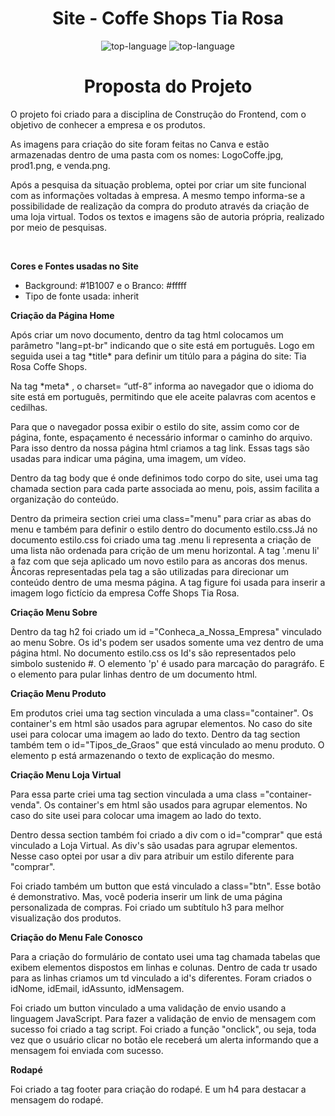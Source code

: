 <h1 align="center">Site - Coffe Shops Tia Rosa</h1>

<p align="center" display="inline-block">

<img src="https://img.shields.io/badge/HTML5-E34F26?style=for-the-badge&logo=html5&logoColor=white"  alt="top-language"/>
<img src="https://img.shields.io/badge/CSS-239120?&style=for-the-badge&logo=css3&logoColor=white" alt="top-language"/>
</p>

<p>
    <h1 align="center"> Proposta do Projeto</h1>
    <p>  O projeto foi criado para a disciplina de Construção do Frontend, com o objetivo de conhecer a empresa e os produtos. </p>
    <p> As imagens para criação do site foram feitas no Canva e estão armazenadas dentro de uma pasta com os nomes: LogoCoffe.jpg, prod1.png, e venda.png.</p>
    <p> Após a pesquisa da situação problema, optei por criar um site funcional com as informações voltadas à empresa. A mesmo tempo informa-se a possibilidade de realização da compra do produto através da criação de uma loja virtual.  Todos os textos e imagens são de autoria própria, realizado por meio de pesquisas.</p>
    <br>

 **Cores e Fontes usadas no Site**
 

 - Background: #1B1007 e o Branco: #fffff
 - Tipo de fonte usada: inherit


 **Criação da Página Home**


 <p>Após criar um novo documento, dentro da tag html
 colocamos um parâmetro "lang=pt-br" indicando que o site está em português. Logo em seguida usei a tag *title* para definir um titúlo para a página do site: Tia Rosa Coffe Shops.</p>
<p>Na tag *meta* , o charset= “utf-8” informa ao navegador que o idioma do site está em português, permitindo que ele aceite palavras com acentos e cedilhas.</p>
<p>Para que o navegador possa exibir o estilo do site, assim como cor de página, fonte, espaçamento é necessário informar o caminho do arquivo. Para isso dentro da nossa página html criamos a tag link. Essas tags são usadas para indicar uma página, uma imagem, um vídeo. </p>
<p>Dentro da tag body que é onde definimos todo corpo do site, usei uma tag chamada section para cada parte associada ao menu, pois, assim facilita a organização do conteúdo.</p>
<p>Dentro da primeira section criei uma class="menu" para criar as abas do menu e também para definir o estilo dentro do documento estilo.css.Já no documento estilo.css foi criado uma tag .menu li representa a criação de uma lista não ordenada
para crição de um menu horizontal. A tag '.menu li' a faz com que seja aplicado um novo estilo para as ancoras dos menus. Âncoras representadas pela tag a são utilizadas para direcionar um conteúdo dentro de uma mesma página.
A tag figure foi usada para inserir a imagem logo fictício da empresa Coffe Shops Tia Rosa.</p>


**Criação Menu Sobre**

<p>Dentro da tag h2  foi criado um id ="Conheca_a_Nossa_Empresa" vinculado ao menu Sobre. Os id's podem ser usados somente uma vez dentro de uma página html. No documento estilo.css os Id's são representados pelo simbolo sustenido #. 
O elemento 'p' é usado para marcação do paragráfo. E o elemento  para pular linhas dentro de um documento html. </p>

**Criação Menu Produto**

<p>Em produtos criei uma tag section vinculada a uma class="container". Os container's em html são usados para
agrupar elementos. No caso do site usei para colocar uma imagem ao lado do texto.
Dentro da tag section também tem o id="Tipos_de_Graos" que está vinculado ao menu produto. O
elemento p está armazenando o texto de explicação do mesmo.</p>

**Criação Menu Loja Virtual**

<p>Para essa parte criei uma tag section vinculada a uma class ="container-venda". Os container's em html são usados para agrupar elementos. No caso do site usei para colocar uma imagem ao lado do texto.</p>
<p>Dentro dessa section também foi criado a div com o id="comprar" que está vinculado a Loja Virtual. As div's são usadas para agrupar elementos. Nesse caso optei por usar a div para atribuir um estilo diferente para "comprar".</p>
<p>Foi criado também um button que está vinculado a class="btn". Esse botão é demonstrativo. Mas, você poderia inserir um link de uma página personalizada de compras. Foi criado um subtítulo h3 para melhor visualização dos produtos.</p>

**Criação do Menu Fale Conosco**

<p>Para a criação do formulário de contato usei uma tag chamada  tabelas que exibem elementos dispostos em linhas e colunas. Dentro de cada tr usado para as linhas criamos um td vinculado a id's diferentes. Foram criados o idNome, idEmail, idAssunto, idMensagem.</p>
<p>Foi criado um button vinculado a uma validação de envio usando a linguagem JavaScript. Para fazer a validação de envio de mensagem com sucesso foi criado a tag script. Foi criado a função "onclick", ou seja, toda vez que o usuário clicar no botão ele receberá um alerta informando que a mensagem foi enviada com sucesso.</p>

**Rodapé**

<p>Foi criado a tag footer para criação do rodapé. E um h4 para destacar a mensagem do rodapé.</p>
